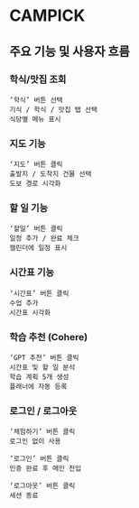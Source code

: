 # CAMPICK

## 주요 기능 및 사용자 흐름

### 학식/맛집 조회

```
‘학식’ 버튼 선택
기식 / 학식 / 맛집 탭 선택
식당별 메뉴 표시
```

### 지도 기능

```
‘지도’ 버튼 클릭
출발지 / 도착지 건물 선택
도보 경로 시각화
```

### 할 일 기능

```
‘할일’ 버튼 클릭
일정 추가 / 완료 체크
캘린더에 일정 표시
```

### 시간표 기능

```
‘시간표’ 버튼 클릭
수업 추가
시간표 시각화
```

### 학습 추천 (Cohere)

```
‘GPT 추천’ 버튼 클릭
시간표 및 할 일 분석
학습 계획 5개 생성
플래너에 자동 등록
```

### 로그인 / 로그아웃

```
‘체험하기’ 버튼 클릭
로그인 없이 사용

‘로그인’ 버튼 클릭
인증 완료 후 메인 진입

‘로그아웃’ 버튼 클릭
세션 종료
```




